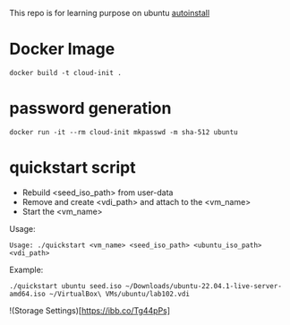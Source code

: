 This repo is for learning purpose on ubuntu [autoinstall](https://ubuntu.com/server/docs/install/autoinstall-reference#identity)

# Docker Image

```
docker build -t cloud-init .
```

# password generation

```
docker run -it --rm cloud-init mkpasswd -m sha-512 ubuntu
```

# quickstart script

- Rebuild <seed_iso_path> from user-data
- Remove and create <vdi_path> and attach to the <vm_name>
- Start the <vm_name>

Usage:

```
Usage: ./quickstart <vm_name> <seed_iso_path> <ubuntu_iso_path> <vdi_path>
```

Example:
```
./quickstart ubuntu seed.iso ~/Downloads/ubuntu-22.04.1-live-server-amd64.iso ~/VirtualBox\ VMs/ubuntu/lab102.vdi
```

!(Storage Settings)[https://ibb.co/Tg44pPs]
